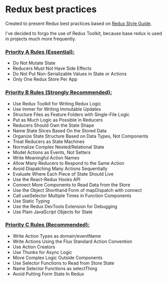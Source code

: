 # Redux best practices

Created to present Redux best practices based on [Redux Style Guide](https://redux.js.org/style-guide/style-guide).

I've decided to forgo the use of Redux Toolkit, because base redux is used in projects much more frequently.

### [Priority A Rules (Essential):](https://redux.js.org/style-guide/style-guide#priority-a-rules-essential)

- Do Not Mutate State
- Reducers Must Not Have Side Effects
- Do Not Put Non-Serializable Values in State or Actions
- Only One Redux Store Per App

### [Priority B Rules (Strongly Recommended):](https://redux.js.org/style-guide/style-guide#priority-b-rules-strongly-recommended)

- Use Redux Toolkit for Writing Redux Logic
- Use Immer for Writing Immutable Updates
- Structure Files as Feature Folders with Single-File Logic
- Put as Much Logic as Possible in Reducers
- Reducers Should Own the State Shape
- Name State Slices Based On the Stored Data
- Organize State Structure Based on Data Types, Not Components
- Treat Reducers as State Machines
- Normalize Complex Nested/Relational State
- Model Actions as Events, Not Setters
- Write Meaningful Action Names
- Allow Many Reducers to Respond to the Same Action
- Avoid Dispatching Many Actions Sequentially
- Evaluate Where Each Piece of State Should Live
- Use the React-Redux Hooks API
- Connect More Components to Read Data from the Store
- Use the Object Shorthand Form of mapDispatch with connect
- Call useSelector Multiple Times in Function Components
- Use Static Typing
- Use the Redux DevTools Extension for Debugging
- Use Plain JavaScript Objects for State

### [Priority C Rules (Recommended):](https://redux.js.org/style-guide/style-guide#priority-c-rules-recommended)

- Write Action Types as domain/eventName
- Write Actions Using the Flux Standard Action Convention
- Use Action Creators
- Use Thunks for Async Logic
- Move Complex Logic Outside Components
- Use Selector Functions to Read from Store State
- Name Selector Functions as selectThing
- Avoid Putting Form State In Redux
